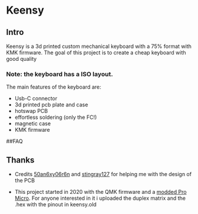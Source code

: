 # Keensy

## Intro
Keensy is a 3d printed custom mechanical keyboard with a 75% format with KMK firmware. The goal of this project is to create a cheap keyboard with good quality
### Note: the keyboard has a ISO layout. 

The main features of the keyboard are:
- Usb-C connector
- 3d printed pcb plate and case
- hotswap PCB
- effortless soldering (only the FC!)
- magnetic case 
- KMK firmware

##FAQ 


## Thanks

* Credits [50an6xy06r6n](https://github.com/50an6xy06r6n/hotswap_pcb_generator) and [stingray127](https://github.com/stingray127/handwirehotswap) for helping me with the design of the PCB

* This project started in 2020 with the QMK firmware and a [modded Pro Micro](https://golem.hu/guide/pro-micro-upgrade/). For anyone interested in it i uploaded the duplex matrix and the .hex with the pinout in keensy.old
